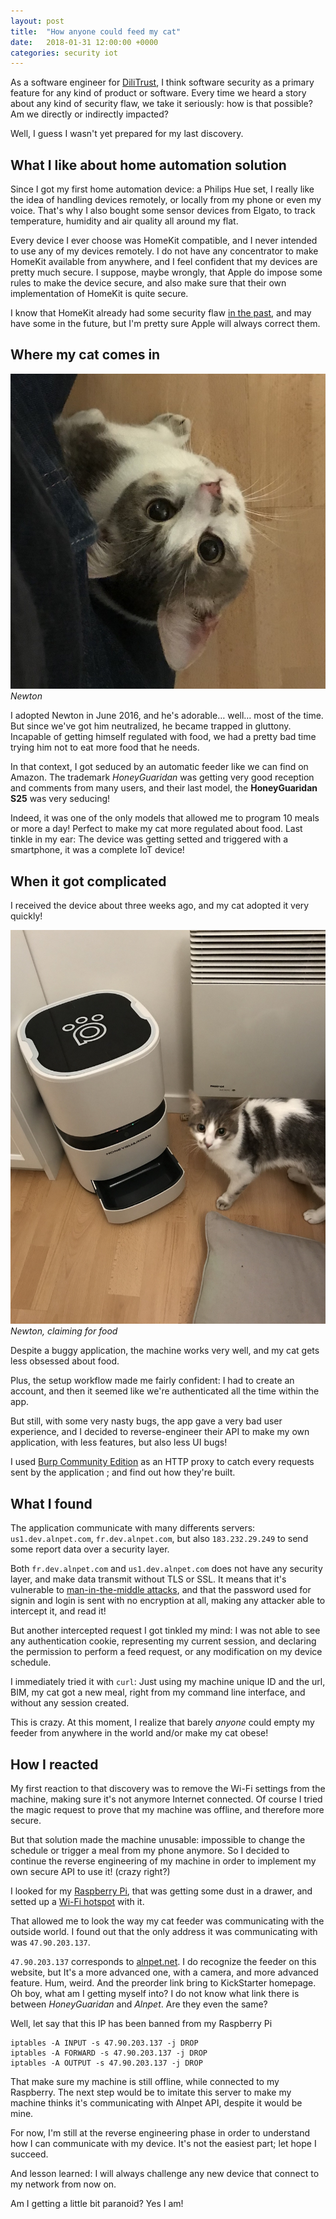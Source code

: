 ```yaml
---
layout: post
title:  "How anyone could feed my cat"
date:   2018-01-31 12:00:00 +0000
categories: security iot
---
```


As a software engineer for [DiliTrust][dilitrust], I think software security as a primary feature for any kind of product or software.
Every time we heard a story about any kind of security flaw, we take it seriously: how is that possible? Am we directly or indirectly impacted?

Well, I guess I wasn't yet prepared for my last discovery.

<!--more-->

## What I like about home automation solution

Since I got my first home automation device: a Philips Hue set, I really like the idea of handling devices remotely, or locally from my phone or even my voice. That's why I also bought some sensor devices from Elgato, to track temperature, humidity and air quality all around my flat.

Every device I ever choose was HomeKit compatible, and I never intended to use any of my devices remotely. I do not have any concentrator to make HomeKit available from anywhere, and I feel confident that my devices are pretty much secure. I suppose, maybe wrongly, that Apple do impose some rules to make the device secure, and also make sure that their own implementation of HomeKit is quite secure.

I know that HomeKit already had some security flaw [in the past][homekit-flaw], and may have some in the future, but I'm pretty sure Apple will always correct them.

## Where my cat comes in

![My cat, Newton][newton]
*Newton*

I adopted Newton in June 2016, and he's adorable… well… most of the time. But since we've got him neutralized, he became trapped in gluttony. Incapable of getting himself regulated with food, we had a pretty bad time trying him not to eat more food that he needs.

In that context, I got seduced by an automatic feeder like we can find on Amazon.
The trademark *HoneyGuaridan* was getting very good reception and comments from many users, and their last model, the **HoneyGuaridan S25** was very seducing!

Indeed, it was one of the only models that allowed me to program 10 meals or more a day! Perfect to make my cat more regulated about food. Last tinkle in my ear: The device was getting setted and triggered with a smartphone, it was a complete IoT device!

## When it got complicated

I received the device about three weeks ago, and my cat adopted it very quickly!

![My cat, and his feeding machine][honey-guaridan]
*Newton, claiming for food*

Despite a buggy application, the machine works very well, and my cat gets less obsessed about food.

Plus, the setup workflow made me fairly confident: I had to create an account, and then it seemed like we're authenticated all the time within the app.

But still, with some very nasty bugs, the app gave a very bad user experience, and I decided to reverse-engineer their API to make my own application, with less features, but also less UI bugs!

I used [Burp Community Edition][burp-suite] as an HTTP proxy to catch every requests sent by the application ; and find out how they're built.

## What I found

The application communicate with many differents servers: `us1.dev.alnpet.com`, `fr.dev.alnpet.com`, but also `183.232.29.249` to send some report data over a security layer.

Both `fr.dev.alnpet.com` and `us1.dev.alnpet.com` does not have any security layer, and make data transmit without TLS or SSL. It means that it's vulnerable to [man-in-the-middle attacks][man-in-the-middle], and that the password used for signin and login is sent with no encryption at all, making any attacker able to intercept it, and read it!

But another intercepted request I got tinkled my mind: I was not able to see any authentication cookie, representing my current session, and declaring the permission to perform a feed request, or any modification on my device schedule.

I immediately tried it with `curl`: Just using my machine unique ID and the url, BIM, my cat got a new meal, right from my command line interface, and without any session created.

This is crazy. At this moment, I realize that barely *anyone* could empty my feeder from anywhere in the world and/or make my cat obese!

## How I reacted

My first reaction to that discovery was to remove the Wi-Fi settings from the machine, making sure it's not anymore Internet connected. Of course I tried the magic request to prove that my machine was offline, and therefore more secure.

But that solution made the machine unusable: impossible to change the schedule or trigger a meal from my phone anymore. So I decided to continue the reverse engineering of my machine in order to implement my own secure API to use it! (crazy right?)

I looked for my [Raspberry Pi][raspberry-pi], that was getting some dust in a drawer, and setted up a [Wi-Fi hotspot][hotspot-pi] with it.

That allowed me to look the way my cat feeder was communicating with the outside world.
I found out that the only address it was communicating with was `47.90.203.137`.

`47.90.203.137` corresponds to [alnpet.net][alnpet]. I do recognize the feeder on this website, but It's a more advanced one, with a camera, and more advanced feature. Hum, weird. And the preorder link bring to KickStarter homepage. Oh boy, what am I getting myself into? I do not know what link there is between *HoneyGuaridan* and *Alnpet*. Are they even the same?

Well, let say that this IP has been banned from my Raspberry Pi

```
iptables -A INPUT -s 47.90.203.137 -j DROP
iptables -A FORWARD -s 47.90.203.137 -j DROP
iptables -A OUTPUT -s 47.90.203.137 -j DROP
```

That make sure my machine is still offline, while connected to my Raspberry. The next step would be to imitate this server to make my machine thinks it's communicating with Alnpet API, despite it would be mine.

For now, I'm still at the reverse engineering phase in order to understand how I can communicate with my device. It's not the easiest part; let hope I succeed.

And lesson learned: I will always challenge any new device that connect to my network from now on.

Am I getting a little bit paranoid? Yes I am!

[dilitrust]: https://www.dilitrust.com/en/
[homekit-flaw]: https://9to5mac.com/2017/12/07/homekit-vulnerability/
[newton]: /assets/pictures/newton.jpg
[honey-guaridan]: /assets/pictures/honeyguaridan.jpg
[burp-suite]: https://portswigger.net/burp
[man-in-the-middle]: https://en.wikipedia.org/wiki/Man-in-the-middle_attack
[raspberry-pi]: https://www.raspberrypi.org/
[hotspot-pi]: https://www.raspberrypi.org/documentation/configuration/wireless/access-point.md
[alnpet]: http://alnpet.com
